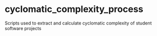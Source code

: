 # cyclomatic_complexity_process
Scripts used to extract and calculate cyclomatic complexity of student software projects
